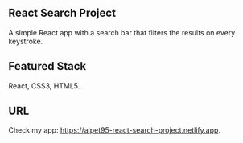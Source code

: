 ## React Search Project

A simple React app with a search bar that filters the results on every keystroke.

## Featured Stack

React, CSS3, HTML5.

## URL

Check my app: https://alpet95-react-search-project.netlify.app.